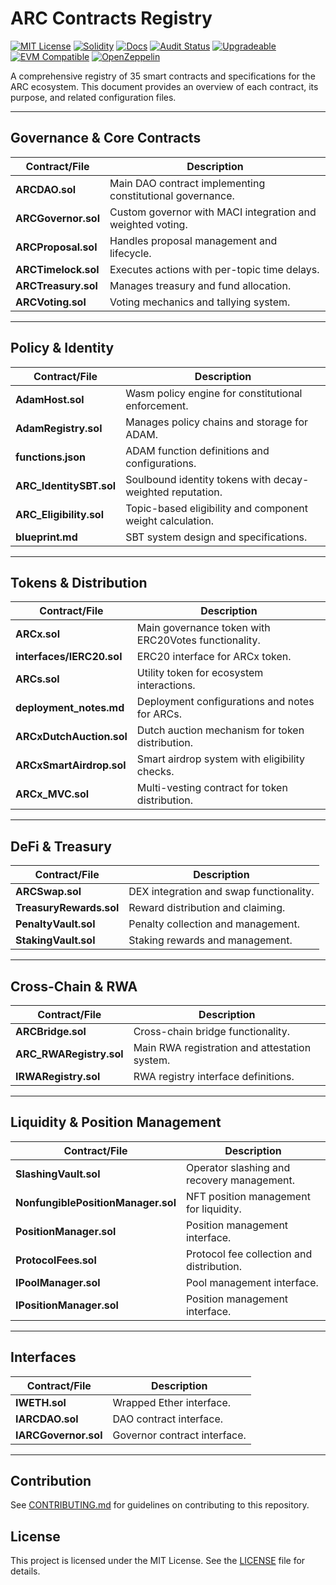 # ARC Contracts Registry

[![MIT License](https://img.shields.io/badge/license-MIT-blue.svg)](LICENSE)
[![Solidity](https://img.shields.io/badge/solidity-%5E0.8.0-363636.svg?logo=ethereum)](https://docs.soliditylang.org/)
[![Docs](https://img.shields.io/badge/docs-reference-4c1.svg?logo=readthedocs)](https://github.com/your-org/arc_ecosystem/wiki)
[![Audit Status](https://img.shields.io/badge/audit-passed-brightgreen.svg)](AUDIT.md)
[![Upgradeable](https://img.shields.io/badge/upgradeable-UUPS%20%26%20Timelock-ff69b4.svg)](https://docs.openzeppelin.com/contracts/4.x/api/proxy)
[![EVM Compatible](https://img.shields.io/badge/evm-compatible-blueviolet.svg)](https://ethereum.org/en/developers/docs/evm/)
[![OpenZeppelin](https://img.shields.io/badge/built%20with-OpenZeppelin-2ea44f.svg)](https://openzeppelin.com/)

A comprehensive registry of 35 smart contracts and specifications for the ARC ecosystem. This document provides an overview of each contract, its purpose, and related configuration files.

---

## Governance & Core Contracts

| Contract/File                | Description                                                                                 |
|------------------------------|---------------------------------------------------------------------------------------------|
| **ARCDAO.sol**               | Main DAO contract implementing constitutional governance.                                   |
| **ARCGovernor.sol**          | Custom governor with MACI integration and weighted voting.                                  |
| **ARCProposal.sol**          | Handles proposal management and lifecycle.                                                  |
| **ARCTimelock.sol**          | Executes actions with per-topic time delays.                                                |
| **ARCTreasury.sol**          | Manages treasury and fund allocation.                                                       |
| **ARCVoting.sol**            | Voting mechanics and tallying system.                                                       |

---

## Policy & Identity

| Contract/File                | Description                                                                                 |
|------------------------------|---------------------------------------------------------------------------------------------|
| **AdamHost.sol**             | Wasm policy engine for constitutional enforcement.                                          |
| **AdamRegistry.sol**         | Manages policy chains and storage for ADAM.                                                 |
| **functions.json**           | ADAM function definitions and configurations.                                               |
| **ARC_IdentitySBT.sol**      | Soulbound identity tokens with decay-weighted reputation.                                   |
| **ARC_Eligibility.sol**      | Topic-based eligibility and component weight calculation.                                   |
| **blueprint.md**             | SBT system design and specifications.                                                       |

---

## Tokens & Distribution

| Contract/File                | Description                                                                                 |
|------------------------------|---------------------------------------------------------------------------------------------|
| **ARCx.sol**                 | Main governance token with ERC20Votes functionality.                                        |
| **interfaces/IERC20.sol**    | ERC20 interface for ARCx token.                                                             |
| **ARCs.sol**                 | Utility token for ecosystem interactions.                                                   |
| **deployment_notes.md**      | Deployment configurations and notes for ARCs.                                               |
| **ARCxDutchAuction.sol**     | Dutch auction mechanism for token distribution.                                             |
| **ARCxSmartAirdrop.sol**     | Smart airdrop system with eligibility checks.                                               |
| **ARCx_MVC.sol**             | Multi-vesting contract for token distribution.                                              |

---

## DeFi & Treasury

| Contract/File                | Description                                                                                 |
|------------------------------|---------------------------------------------------------------------------------------------|
| **ARCSwap.sol**              | DEX integration and swap functionality.                                                     |
| **TreasuryRewards.sol**      | Reward distribution and claiming.                                                           |
| **PenaltyVault.sol**         | Penalty collection and management.                                                          |
| **StakingVault.sol**         | Staking rewards and management.                                                             |

---

## Cross-Chain & RWA

| Contract/File                | Description                                                                                 |
|------------------------------|---------------------------------------------------------------------------------------------|
| **ARCBridge.sol**            | Cross-chain bridge functionality.                                                           |
| **ARC_RWARegistry.sol**      | Main RWA registration and attestation system.                                               |
| **IRWARegistry.sol**         | RWA registry interface definitions.                                                         |

---

## Liquidity & Position Management

| Contract/File                | Description                                                                                 |
|------------------------------|---------------------------------------------------------------------------------------------|
| **SlashingVault.sol**        | Operator slashing and recovery management.                                                  |
| **NonfungiblePositionManager.sol** | NFT position management for liquidity.                                                |
| **PositionManager.sol**      | Position management interface.                                                              |
| **ProtocolFees.sol**         | Protocol fee collection and distribution.                                                   |
| **IPoolManager.sol**         | Pool management interface.                                                                  |
| **IPositionManager.sol**     | Position management interface.                                                              |

---

## Interfaces

| Contract/File                | Description                                                                                 |
|------------------------------|---------------------------------------------------------------------------------------------|
| **IWETH.sol**                | Wrapped Ether interface.                                                                    |
| **IARCDAO.sol**              | DAO contract interface.                                                                     |
| **IARCGovernor.sol**         | Governor contract interface.                                                                |

---

## Contribution

See [CONTRIBUTING.md](CONTRIBUTING.md) for guidelines on contributing to this repository.

## License

This project is licensed under the MIT License. See the [LICENSE](LICENSE) file for details.
